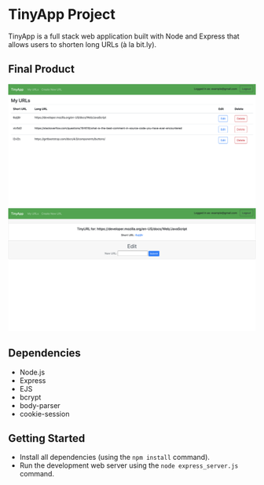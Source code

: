 # TinyApp Project

TinyApp is a full stack web application built with Node and Express that allows users to shorten long URLs (à la bit.ly).

## Final Product

!["When a user is logged in, the home page displays a list of their personal Tiny URLs, which they can edit and delete with buttons, or add to through the 'Create New URL' link in the header"](https://github.com/KateIsabelle/tinyapp/blob/master/docs/my-url-page.png?raw=true)
!["When a new Tiny URL is created, or an existing URL is edited: Click the Short URL link to be redirected to the long URL, or Edit to change which long URL the Tiny one points to"](https://github.com/KateIsabelle/tinyapp/blob/master/docs/urls-new-edit.png?raw=true)

## Dependencies

- Node.js
- Express
- EJS
- bcrypt
- body-parser
- cookie-session

## Getting Started

- Install all dependencies (using the `npm install` command).
- Run the development web server using the `node express_server.js` command.